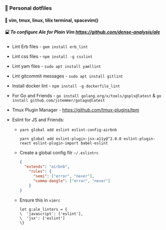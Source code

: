 ### :rocket: Personal dotfiles

#### :sparkling_heart: vim, tmux, linux, tilix terminal, spacevim()

##### :computer: To configure Ale for Plain Vim https://github.com/dense-analysis/ale 

-  Lint Erb files - `gem install erb_lint`

- Lint css files - `npm install -g csslint`

- Lint yam files - `sudo apt install yamllint`

- Lint gitcommit messages - `sudo apt install gitlint`

- Install docker lint - `npm install -g dockerfile_lint`

- For Go and Friends - `go install golang.org/x/tools/gopls@latest` & `go install github.com/jstemmer/gotags@latest`

- Tmux Plugin Manager - https://github.com/tmux-plugins/tpm

- Eslint for JS and Friends:

  - ```shell
    yarn global add eslint eslint-config-airbnb
    
    yarn global add eslint-plugin-jsx-a11y@^2.0.0 eslint-plugin-react eslint-plugin-import babel-eslint
    ```

  - Create a global config filr `~/.eslintrc`

    ```json
    {
      "extends": "airbnb",
        "rules": {
          "semi": ["error", "never"],
          "comma-dangle": ["error", "never"]
        }
    }
    ```

  - Ensure this in `vimrc`

    ```
    let g:ale_linters = {
    \  'javascript': ['eslint'],
    \  'jsx': ['eslint']
    \}
    ```

    



